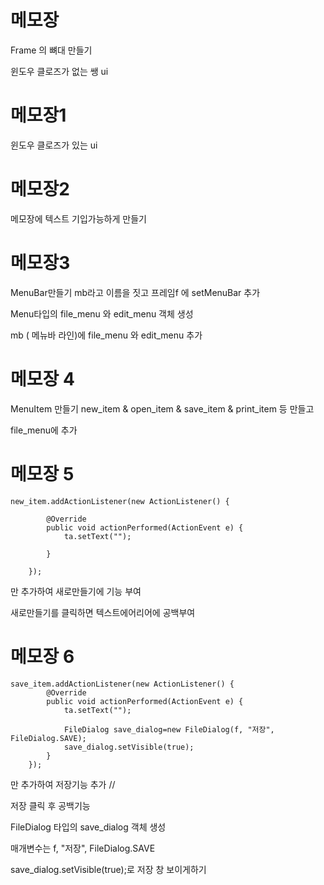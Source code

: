 # 메모장

Frame 의 뼈대 만들기 

윈도우 클로즈가 없는 쌩 ui 

# 메모장1 

윈도우 클로즈가 있는 ui 

# 메모장2

메모장에 텍스트 기입가능하게 만들기

# 메모장3

MenuBar만들기 mb라고 이름을 짓고 프레임f 에  setMenuBar 추가 

Menu타입의 file_menu 와 edit_menu 객체 생성 

mb ( 메뉴바 라인)에  file_menu 와 edit_menu 추가 

# 메모장 4 

MenuItem 만들기 new_item & open_item & save_item & print_item 등 만들고 

file_menu에 추가 

# 메모장 5

	new_item.addActionListener(new ActionListener() {
	
			@Override
			public void actionPerformed(ActionEvent e) {
				ta.setText("");
				
			}
		
		});

만 추가하여 새로만들기에 기능 부여 

새로만들기를 클릭하면 텍스트에어리어에 공백부여 

# 메모장 6

	save_item.addActionListener(new ActionListener() {
			@Override
			public void actionPerformed(ActionEvent e) {
				ta.setText("");
				
				FileDialog save_dialog=new FileDialog(f, "저장", FileDialog.SAVE);
				save_dialog.setVisible(true);
			}
		});    

만 추가하여 저장기능 추가 //

저장 클릭 후 공백기능 

FileDialog 타입의 save_dialog 객체 생성 

매개변수는 f, "저장", FileDialog.SAVE

save_dialog.setVisible(true);로 저장 창 보이게하기 
